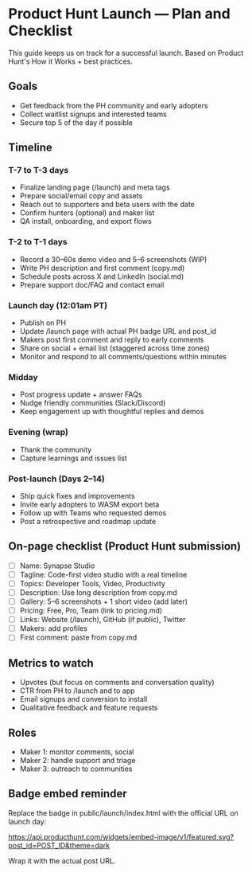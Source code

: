 # Product Hunt Launch — Plan and Checklist

This guide keeps us on track for a successful launch. Based on Product Hunt's How it Works + best practices.

## Goals
- Get feedback from the PH community and early adopters
- Collect waitlist signups and interested teams
- Secure top 5 of the day if possible

## Timeline

### T-7 to T-3 days
- Finalize landing page (/launch) and meta tags
- Prepare social/email copy and assets
- Reach out to supporters and beta users with the date
- Confirm hunters (optional) and maker list
- QA install, onboarding, and export flows

### T-2 to T-1 days
- Record a 30–60s demo video and 5–6 screenshots (WIP)
- Write PH description and first comment (copy.md)
- Schedule posts across X and LinkedIn (social.md)
- Prepare support doc/FAQ and contact email

### Launch day (12:01am PT)
- Publish on PH
- Update /launch page with actual PH badge URL and post_id
- Makers post first comment and reply to early comments
- Share on social + email list (staggered across time zones)
- Monitor and respond to all comments/questions within minutes

### Midday
- Post progress update + answer FAQs
- Nudge friendly communities (Slack/Discord)
- Keep engagement up with thoughtful replies and demos

### Evening (wrap)
- Thank the community
- Capture learnings and issues list

### Post-launch (Days 2–14)
- Ship quick fixes and improvements
- Invite early adopters to WASM export beta
- Follow up with Teams who requested demos
- Post a retrospective and roadmap update

## On-page checklist (Product Hunt submission)
- [ ] Name: Synapse Studio
- [ ] Tagline: Code-first video studio with a real timeline
- [ ] Topics: Developer Tools, Video, Productivity
- [ ] Description: Use long description from copy.md
- [ ] Gallery: 5–6 screenshots + 1 short video (add later)
- [ ] Pricing: Free, Pro, Team (link to pricing.md)
- [ ] Links: Website (/launch), GitHub (if public), Twitter
- [ ] Makers: add profiles
- [ ] First comment: paste from copy.md

## Metrics to watch
- Upvotes (but focus on comments and conversation quality)
- CTR from PH to /launch and to app
- Email signups and conversion to install
- Qualitative feedback and feature requests

## Roles
- Maker 1: monitor comments, social
- Maker 2: handle support and triage
- Maker 3: outreach to communities

## Badge embed reminder
Replace the badge in public/launch/index.html with the official URL on launch day:

https://api.producthunt.com/widgets/embed-image/v1/featured.svg?post_id=POST_ID&theme=dark

Wrap it with the actual post URL.

